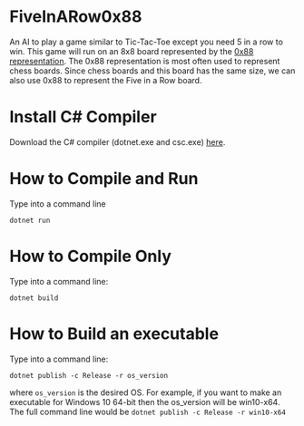 # FiveInARow0x88
An AI to play a game similar to Tic-Tac-Toe except you need 5 in a row to win. This game will run on an 8x8 board represented by the [0x88 representation](http://mediocrechess.blogspot.com/2006/12/0x88-representation.html "0x88 board explanation"). The 0x88 representation is most often used to represent chess boards. Since chess boards and this board has the same size, we can also use 0x88 to represent the Five in a Row board.

# Install C# Compiler
Download the C# compiler (dotnet.exe and csc.exe) [here](https://www.microsoft.com/net/download/thank-you/dotnet-sdk-2.1.300-windows-x64-installer "C# Compiler").

# How to Compile and Run
Type into a command line
```
dotnet run
```

# How to Compile Only
Type into a command line:
```
dotnet build
```

# How to Build an executable
Type into a command line:
```
dotnet publish -c Release -r os_version
```
where `os_version` is the desired OS. For example, if you want to make an executable for Windows 10 64-bit then the os_version will be win10-x64. The full command line would be `dotnet publish -c Release -r win10-x64`
